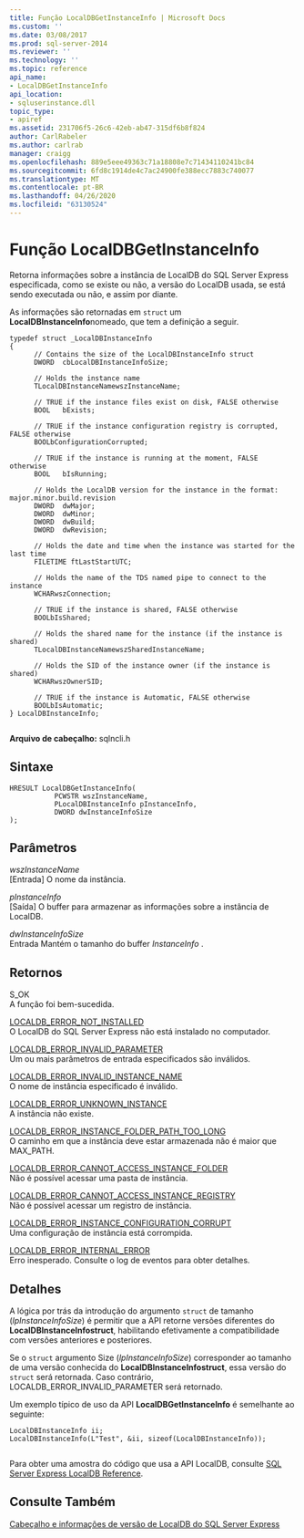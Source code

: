 ```yaml
---
title: Função LocalDBGetInstanceInfo | Microsoft Docs
ms.custom: ''
ms.date: 03/08/2017
ms.prod: sql-server-2014
ms.reviewer: ''
ms.technology: ''
ms.topic: reference
api_name:
- LocalDBGetInstanceInfo
api_location:
- sqluserinstance.dll
topic_type:
- apiref
ms.assetid: 231706f5-26c6-42eb-ab47-315df6b8f824
author: CarlRabeler
ms.author: carlrab
manager: craigg
ms.openlocfilehash: 889e5eee49363c71a18808e7c71434110241bc84
ms.sourcegitcommit: 6fd8c1914de4c7ac24900fe388ecc7883c740077
ms.translationtype: MT
ms.contentlocale: pt-BR
ms.lasthandoff: 04/26/2020
ms.locfileid: "63130524"
---
```

# <a name="localdbgetinstanceinfo-function"></a>Função LocalDBGetInstanceInfo
  Retorna informações sobre a instância de LocalDB do SQL Server Express especificada, como se existe ou não, a versão do LocalDB usada, se está sendo executada ou não, e assim por diante.  
  
 As informações são retornadas em `struct` um **LocalDBInstanceInfo**nomeado, que tem a definição a seguir.  
  
```  
typedef struct _LocalDBInstanceInfo  
{  
      // Contains the size of the LocalDBInstanceInfo struct  
      DWORD  cbLocalDBInstanceInfoSize;  
  
      // Holds the instance name  
      TLocalDBInstanceNamewszInstanceName;  
  
      // TRUE if the instance files exist on disk, FALSE otherwise  
      BOOL   bExists;  
  
      // TRUE if the instance configuration registry is corrupted, FALSE otherwise  
      BOOLbConfigurationCorrupted;  
  
      // TRUE if the instance is running at the moment, FALSE otherwise  
      BOOL   bIsRunning;  
  
      // Holds the LocalDB version for the instance in the format: major.minor.build.revision  
      DWORD  dwMajor;  
      DWORD  dwMinor;  
      DWORD  dwBuild;  
      DWORD  dwRevision;  
  
      // Holds the date and time when the instance was started for the last time  
      FILETIME ftLastStartUTC;  
  
      // Holds the name of the TDS named pipe to connect to the instance  
      WCHARwszConnection;  
  
      // TRUE if the instance is shared, FALSE otherwise  
      BOOLbIsShared;  
  
      // Holds the shared name for the instance (if the instance is shared)  
      TLocalDBInstanceNamewszSharedInstanceName;  
  
      // Holds the SID of the instance owner (if the instance is shared)  
      WCHARwszOwnerSID;   
  
      // TRUE if the instance is Automatic, FALSE otherwise  
      BOOLbIsAutomatic;  
} LocalDBInstanceInfo;  
  
```  
  
 **Arquivo de cabeçalho:** sqlncli.h  
  
## <a name="syntax"></a>Sintaxe  
  
```  
HRESULT LocalDBGetInstanceInfo(  
           PCWSTR wszInstanceName,  
           PLocalDBInstanceInfo pInstanceInfo,  
           DWORD dwInstanceInfoSize   
);  
```  
  
## <a name="parameters"></a>Parâmetros  
 *wszInstanceName*  
 [Entrada] O nome da instância.  
  
 *pInstanceInfo*  
 [Saída] O buffer para armazenar as informações sobre a instância de LocalDB.  
  
 *dwInstanceInfoSize*  
 Entrada Mantém o tamanho do buffer *InstanceInfo* .  
  
## <a name="returns"></a>Retornos  
 S_OK  
 A função foi bem-sucedida.  
  
 [LOCALDB_ERROR_NOT_INSTALLED](../express-localdb-error-messages/localdb-error-not-installed.md)  
 O LocalDB do SQL Server Express não está instalado no computador.  
  
 [LOCALDB_ERROR_INVALID_PARAMETER](../express-localdb-error-messages/localdb-error-invalid-parameter.md)  
 Um ou mais parâmetros de entrada especificados são inválidos.  
  
 [LOCALDB_ERROR_INVALID_INSTANCE_NAME](../express-localdb-error-messages/localdb-error-invalid-instance-name.md)  
 O nome de instância especificado é inválido.  
  
 [LOCALDB_ERROR_UNKNOWN_INSTANCE](../express-localdb-error-messages/localdb-error-unknown-instance.md)  
 A instância não existe.  
  
 [LOCALDB_ERROR_INSTANCE_FOLDER_PATH_TOO_LONG](../express-localdb-error-messages/localdb-error-instance-folder-path-too-long.md)  
 O caminho em que a instância deve estar armazenada não é maior que MAX_PATH.  
  
 [LOCALDB_ERROR_CANNOT_ACCESS_INSTANCE_FOLDER](../express-localdb-error-messages/localdb-error-cannot-access-instance-folder.md)  
 Não é possível acessar uma pasta de instância.  
  
 [LOCALDB_ERROR_CANNOT_ACCESS_INSTANCE_REGISTRY](../express-localdb-error-messages/localdb-error-cannot-access-instance-registry.md)  
 Não é possível acessar um registro de instância.  
  
 [LOCALDB_ERROR_INSTANCE_CONFIGURATION_CORRUPT](../express-localdb-error-messages/localdb-error-instance-configuration-corrupt.md)  
 Uma configuração de instância está corrompida.  
  
 [LOCALDB_ERROR_INTERNAL_ERROR](../express-localdb-error-messages/localdb-error-internal-error.md)  
 Erro inesperado. Consulte o log de eventos para obter detalhes.  
  
## <a name="details"></a>Detalhes  
 A lógica por trás da introdução do argumento `struct` de tamanho (*lpInstanceInfoSize*) é permitir que a API retorne versões diferentes do **LocalDBInstanceInfostruct**, habilitando efetivamente a compatibilidade com versões anteriores e posteriores.  
  
 Se o `struct` argumento Size (*lpInstanceInfoSize*) corresponder ao tamanho de uma versão conhecida do **LocalDBInstanceInfostruct**, essa versão do `struct` será retornada. Caso contrário, LOCALDB_ERROR_INVALID_PARAMETER será retornado.  
  
 Um exemplo típico de uso da API **LocalDBGetInstanceInfo** é semelhante ao seguinte:  
  
```  
LocalDBInstanceInfo ii;  
LocalDBInstanceInfo(L"Test", &ii, sizeof(LocalDBInstanceInfo));  
  
```  
  
 Para obter uma amostra do código que usa a API LocalDB, consulte [SQL Server Express LocalDB Reference](../sql-server-express-localdb-reference.md).  
  
## <a name="see-also"></a>Consulte Também  
 [Cabeçalho e informações de versão de LocalDB do SQL Server Express](sql-server-express-localdb-header-and-version-information.md)  
  
  
